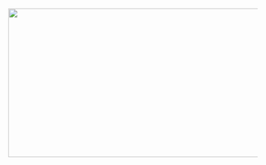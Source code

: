 ###

<img align="center" height="300" width="800" src="https://64.media.tumblr.com/573b688fbac605dde5807bf57b725bd5/tumblr_mvtft9G6Hm1si3qnko9_500.gifv"  />


###
